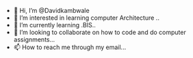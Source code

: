 - 👋 Hi, I’m @Davidkambwale
- 👀 I’m interested in learning computer Architecture ..
- 🌱 I’m currently learning .BIS..
- 💞️ I’m looking to collaborate on  how to code and do computer assignments...
- 📫 How to reach me through my email...

<!---
Davidkambwale/Davidkambwale is a ✨ special ✨ repository because its `README.md` (this file) appears on your GitHub profile.
You can click the Preview link to take a look at your changes.
--->
